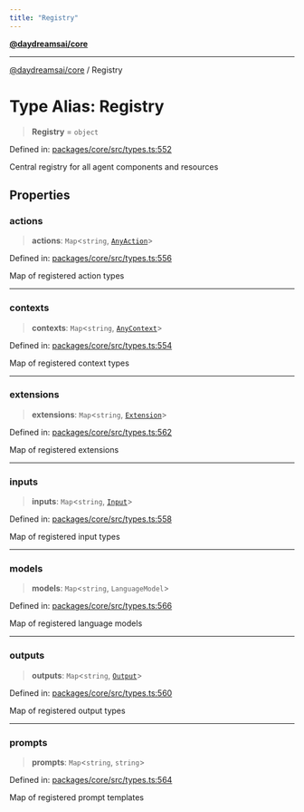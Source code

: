 ```yaml
---
title: "Registry"
---
```


[**@daydreamsai/core**](./api-reference.md)

***

[@daydreamsai/core](./api-reference.md) / Registry

# Type Alias: Registry

> **Registry** = `object`

Defined in: [packages/core/src/types.ts:552](https://github.com/dojoengine/daydreams/blob/612e9304717c546d301f9cac8c204de734cac957/packages/core/src/types.ts#L552)

Central registry for all agent components and resources

## Properties

### actions

> **actions**: `Map`\<`string`, [`AnyAction`](./AnyAction.md)\>

Defined in: [packages/core/src/types.ts:556](https://github.com/dojoengine/daydreams/blob/612e9304717c546d301f9cac8c204de734cac957/packages/core/src/types.ts#L556)

Map of registered action types

***

### contexts

> **contexts**: `Map`\<`string`, [`AnyContext`](./AnyContext.md)\>

Defined in: [packages/core/src/types.ts:554](https://github.com/dojoengine/daydreams/blob/612e9304717c546d301f9cac8c204de734cac957/packages/core/src/types.ts#L554)

Map of registered context types

***

### extensions

> **extensions**: `Map`\<`string`, [`Extension`](./Extension.md)\>

Defined in: [packages/core/src/types.ts:562](https://github.com/dojoengine/daydreams/blob/612e9304717c546d301f9cac8c204de734cac957/packages/core/src/types.ts#L562)

Map of registered extensions

***

### inputs

> **inputs**: `Map`\<`string`, [`Input`](./Input.md)\>

Defined in: [packages/core/src/types.ts:558](https://github.com/dojoengine/daydreams/blob/612e9304717c546d301f9cac8c204de734cac957/packages/core/src/types.ts#L558)

Map of registered input types

***

### models

> **models**: `Map`\<`string`, `LanguageModel`\>

Defined in: [packages/core/src/types.ts:566](https://github.com/dojoengine/daydreams/blob/612e9304717c546d301f9cac8c204de734cac957/packages/core/src/types.ts#L566)

Map of registered language models

***

### outputs

> **outputs**: `Map`\<`string`, [`Output`](./Output.md)\>

Defined in: [packages/core/src/types.ts:560](https://github.com/dojoengine/daydreams/blob/612e9304717c546d301f9cac8c204de734cac957/packages/core/src/types.ts#L560)

Map of registered output types

***

### prompts

> **prompts**: `Map`\<`string`, `string`\>

Defined in: [packages/core/src/types.ts:564](https://github.com/dojoengine/daydreams/blob/612e9304717c546d301f9cac8c204de734cac957/packages/core/src/types.ts#L564)

Map of registered prompt templates
